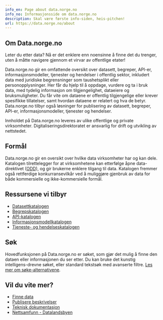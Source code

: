 ```yaml
---
info_en: Page about data.norge.no
info_no: Informasjonsside om data.norge.no
description: Skal være første info-siden, heis-pitchen!
url: https://data.norge.no/about
---
```


## Om Data.norge.no

Leter du etter data? Nå er det enklere enn noensinne å finne det du trenger, uten å måtte navigere gjennom et virvar av offentlige etater!

Data.norge.no gir en omfattende oversikt over datasett, begreper, API-er, informasjonsmodeller, tjenester og hendelser i offentlig sektor, inkludert data med juridiske begrensninger som taushetsplikt eller personopplysninger. Her får du hjelp til å oppdage, vurdere og ta i bruk data, med tydelig informasjon om tilgjengelighet, dataeiere og bruksmuligheter. Du får vite om dataene er offentlig tilgjengelige eller krever spesifikke tillatelser, samt hvordan dataene er relatert og hva de betyr. Data.norge.no tilbyr også løsninger for publisering av datasett, begreper, API-er, informasjonsmodeller, tjenester og hendelser.

Innholdet på Data.norge.no leveres av ulike offentlige og private virksomheter. Digitaliseringsdirektoratet er ansvarlig for drift og utvikling av nettstedet.

## Formål

Data.norge.no gir en oversikt over hvilke data virksomheter har og kan dele. Katalogen tilrettelegger for at virksomhetene kan etterfølge åpne data-direktivet ([ODD](https://www.digdir.no/datadeling/oversikt-over-eu-regelverk-om-deling-og-bruk-av-data/3251#pne_datadirektivetopen_data_directive_odd)), og gir brukerne enklere tilgang til data. Katalogen fremmer også rettferdige konkurransevilkår ved å muliggjøre gjenbruk av data for både kommersielle og ikke-kommersielle formål.

## Ressursene vi tilbyr

- [Datasettkatalogen](https://data.norge.no/datasets)
- [Begrepskatalogen](https://data.norge.no/concepts)
- [API-katalogen](https://data.norge.no/data-services)
- [Informasjonsmodellkatalogen](https://data.norge.no/information-models)
- [Tjeneste- og hendelseskatalogen](https://data.norge.no/public-services-and-events)

## Søk

Hovedfunksjonen på Data.norge.no er søket, som gjør det mulig å finne den dataen eller informasjonen du ser etter. Du kan bruke det kunstig intelligens-drevne søket, eller standard tekstsøk med avanserte filtre. [Les mer om søke-alternativene](lenke).

## Vil du vite mer?

- [Finne data](lenke)
- [Publisere beskrivelser](lenke)
- [Teknisk dokumentasjon](https://informasjonsforvaltning.github.io/)
- [Nettsamfunn - Datalandsbyen](https://datalandsbyen.norge.no/)
